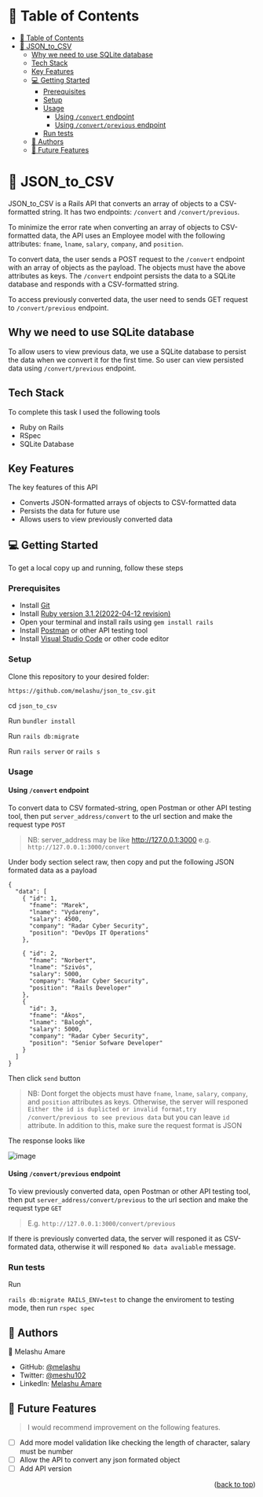 
<a name="readme-top"></a>


# 📗 Table of Contents

- [📗 Table of Contents](#-table-of-contents)
- [📖 JSON\_to\_CSV ](#-json_to_csv-)
  - [Why we need to use SQLite database](#why-we-need-to-use-sqlite-database)
  - [Tech Stack ](#tech-stack-)
  - [Key Features ](#key-features-)
  - [💻 Getting Started ](#-getting-started-)
    - [Prerequisites](#prerequisites)
    - [Setup](#setup)
    - [Usage](#usage)
      - [Using `/convert` endpoint](#using-convert-endpoint)
      - [Using `/convert/previous` endpoint](#using-convertprevious-endpoint)
    - [Run tests](#run-tests)
  - [👥 Authors ](#-authors-)
  - [🔭 Future Features ](#-future-features-)

# 📖 JSON_to_CSV <a name="about-project"></a>

JSON_to_CSV is a Rails API that converts an array of objects to a CSV-formatted string. It has two endpoints: `/convert` and `/convert/previous`.

To minimize the error rate when converting an array of objects to CSV-formatted data, the API uses an Employee model with the following attributes: `fname`, `lname`, `salary`, `company`, and `position`.

To convert data, the user sends a POST request to the `/convert` endpoint with an array of objects as the payload. The objects must have the above attributes as keys. The `/convert` endpoint persists the data to a SQLite database and responds with a CSV-formatted string.

To access previously converted data, the user need to sends GET request to `/convert/previous` endpoint.

## Why we need to use SQLite database
To allow users to view previous data, we use a SQLite database to persist the data when we convert it for the first time. So user can view persisted data using `/convert/previous` endpoint.
 
## Tech Stack <a name="tech-stack"></a>

To complete this task I used the following tools 
  - Ruby on Rails
  - RSpec
  - SQLite Database
    
## Key Features <a name="key-features"></a>
The key features of this API

- Converts JSON-formatted arrays of objects to CSV-formatted data
- Persists the data for future use
- Allows users to view previously converted data
## 💻 Getting Started <a name="getting-started"></a>

To get a local copy up and running, follow these steps

### Prerequisites

- Install [Git](https://git-scm.com/book/en/v2/Getting-Started-Installing-Git)
- Install [Ruby version 3.1.2(2022-04-12 revision)](https://rubyinstaller.org/)
- Open your terminal and install rails using `gem install rails`
- Install [Postman](https://www.postman.com/downloads/) or other API testing tool
- Install [Visual Studio Code](https://code.visualstudio.com/download) or other code editor

### Setup

Clone this repository to your desired folder:

`https://github.com/melashu/json_to_csv.git`

cd `json_to_csv`

Run `bundler install`

Run `rails db:migrate`

Run `rails server` or `rails s`

### Usage

#### Using `/convert` endpoint 

To convert data to CSV formated-string, open Postman or other API testing tool, then put `server_address/convert` to the url section and make the request type `POST`

> NB: server_address may be like http://127.0.0.1:3000 e.g. `http://127.0.0.1:3000/convert`

Under body section select raw, then copy and put the following JSON formated data as a payload 

````
{
  "data": [
    { "id": 1,
      "fname": "Marek",
      "lname": "Vydareny",
      "salary": 4500,
      "company": "Radar Cyber Security",
      "position": "DevOps IT Operations"
    },
    
    { "id": 2,
      "fname": "Norbert",
      "lname": "Szivós",
      "salary": 5000,
      "company": "Radar Cyber Security",
      "position": "Rails Developer"
    },
    {
      "id": 3,
      "fname": "Ákos",
      "lname": "Balogh",
      "salary": 5000,
      "company": "Radar Cyber Security",
      "position": "Senior Sofware Developer"
    }
  ]
}

````
Then click `send` button 

> NB: Dont forget the objects must have `fname`, `lname`, `salary`, `company`, and `position` attributes as keys. Otherwise, the server will responed `Either the id is duplicted or invalid format,try /convert/previous to see previous data` but you can leave `id` attribute. In addition to this, make sure the request format is JSON

The response looks like 

![image](https://user-images.githubusercontent.com/30173722/236670626-56fe50e3-9f8e-4987-a29b-4fa0f852d48c.png)

#### Using `/convert/previous` endpoint

To view previously converted data, open Postman or other API testing tool, then put `server_address/convert/previous` to the url section and make the request type `GET`

> E.g. `http://127.0.0.1:3000/convert/previous`

If there is previously converted data, the server will responed it as CSV-formated data, otherwise it will responed `No data avaliable` message.

### Run tests

Run 

`rails db:migrate RAILS_ENV=test` 
 to change the enviroment to testing mode, then run `rspec spec `

## 👥 Authors <a name="authors"></a>

 👤 Melashu Amare

- GitHub: [@melashu](https://github.com/melashu)
- Twitter: [@meshu102](https://twitter.com/meshu102)
- LinkedIn: [Melashu Amare](https://www.linkedin.com/in/melashu-amare/)

## 🔭 Future Features <a name="future-features"></a>

> I would recommend improvement on the following features.

- [ ] Add more model validation like checking the length of character, salary must be number
- [ ] Allow the API to convert any json formated object
- [ ] Add API version 
  
<p align="right">(<a href="#readme-top">back to top</a>)</p>
